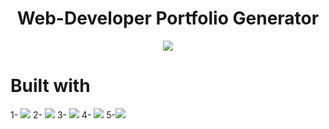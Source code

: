 <h1 align="center">Web-Developer Portfolio Generator</h1>

<p align="center">
 <img src="https://user-images.githubusercontent.com/110999043/210457945-9523ce47-645b-4566-9c33-e88d0ec94794.PNG"/>

<p align="center">



  # Built with

   1- <img src="https://img.shields.io/badge/Javascript-yellow" />
   2- <img src="https://img.shields.io/badge/React-9cf" />
   3- <img src="https://img.shields.io/badge/-Node.js-green" />
   4- <img src="https://img.shields.io/badge/Express-brightgreen" />
   5-<img src="https://img.shields.io/badge/MongoDB-darkgreen" />


